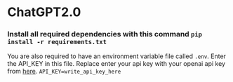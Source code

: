 # ChatGPT2.0

### Install all required dependencies with this command `pip install -r requirements.txt`

You are also required to have an environment variable file called `.env`. Enter the API_KEY in this file.
Replace enter your api key with your openai api key from [here][openai].
`API_KEY=write_api_key_here`


[openai]: https://beta.openai.com/account/api-keys/
